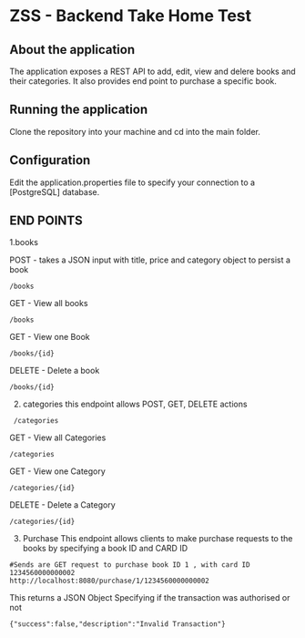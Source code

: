 # ZSS - Backend Take Home Test

## About the application 
The application exposes a  REST API to add, edit, view and delere books and  their categories.
It also provides end point to purchase a specific book.

## Running the application 
Clone the repository into your machine and cd into the main folder.

## Configuration 

Edit the application.properties file  to specify your connection to a [PostgreSQL]  database.

## END POINTS 

1.books 

  POST -  takes a JSON input with title, price and category object to persist a book 
 ```
 /books
 ```
 GET - View all books 
 ```
 /books
 ```
 GET - View one Book
 ```
 /books/{id}
 ```
 DELETE - Delete a book 
 
 ```
 /books/{id}
 ```
 
2. categories  this endpoint allows  POST, GET, DELETE actions 

```
 /categories
 ```
 GET - View all Categories 
 ```
 /categories
 ```
 GET - View one Category
 ```
 /categories/{id}
 ```
 DELETE - Delete a Category 
 
 ```
 /categories/{id}
 ```
 3. Purchase 
 This endpoint allows clients to make purchase requests to the books by specifying a book ID and CARD ID 
 
 ```
 #Sends are GET request to purchase book ID 1 , with card ID  1234560000000002
 http://localhost:8080/purchase/1/1234560000000002
 ```

This returns a JSON Object Specifying if the transaction was authorised or not 

```
{"success":false,"description":"Invalid Transaction"}
```
